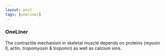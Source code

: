 ```yaml
---
layout: post
tags: [oneliner]
---
```



### OneLiner

The contractile mechanism in skeletal muscle depends on proteins (myosin II, actin, tropomyosin & troponin) as well as calcium ions.
